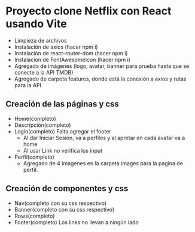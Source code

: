 # Proyecto clone Netflix con React usando Vite

- Limpieza de archivos
- Instalación de axios (hacer npm i)
- Instalación de react-router-dom (hacer npm i)
- Instalación de FontAwesomeIcon (hacer npm i)
- Agregado de imágenes (logo, avatar, banner para prueba hasta que se conecte a la API TMDB)
- Agregado de carpeta features, donde está la conexión a axios y rutas para la API

## Creación de las páginas y css

- Home(completo)
- Descripción(completo)
- Login(completo) Falta agregar el footer
    - Al dar Iniciar Sesión, va a perfiles y al apretar en cada avatar va a home
    - Al usar Link no verifica los input
- Perfil(completo)
    - Agregado de 4 imagenes en la carpeta images para la pagina de perfil.

## Creación de componentes y css

- Nav(completo con su css respectivo)
- Banner(completo con su css respectivo)
- Rows(completo)
- Footer(completo) Los links no llevan a ningún lado
